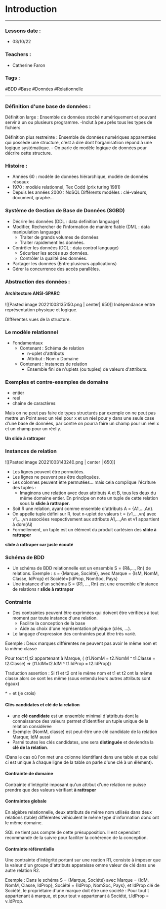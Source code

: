 # Introduction
---
### Lessons date :
- 03/10/22

### Teachers :
- Catherine Faron

### Tags :
#BDD #Base #Données #Relationnelle

---

### Définition d'une base de données :

Définition large : Ensemble de données stocké numériquement et pouvant servir à un ou plusieurs programme.
	-Inclut à peu près tous les types de fichiers

Définition plus restreinte : Ensemble de données numériques apparentées qui possède une structure, c'est à dire dont l'organisatiion répond à une logique systématique.
	- On parle de modèle logique de données pour décrire cette structure.

### Histoire :
- Années 60 : modèle de données hiérarchique, modèle de données réseaux
- 1970 : modèle relationnel, Tex Codd (prix turing 1981)
- Depuis les années 2000 : NoSQL
Différents modèles : clé-valeurs, document, graphe...

### Système de Gestion de Base de Données (SGBD)
- Décrire les données (DDL : data definition language)
- Modifier, Rechercher de l'information de manière fiable (DML : data manipulation language)
	- Traiter de grands volumes de données
	- Traiter rapidement les données.
- Contrôler les données (DCL : data control language)
	- Sécuriser les accès aux données.
	- Contrôler la qualité des données.
- Partager les données (Entre plusieurs applications)
- Gérer la concurrence des accès parallèles.

### Abstraction des données :
#### Architecture ANSI-SPARC
![[Pasted image 20221003135150.png | center| 650]]
Indépendance entre représentation physique et logique.

DIfférentes vues de la structure.

### Le modèle relationnel
- Fondamentaux
	- Contenant : Schéma de relation
		- n-uplet d'attributs
		- Attribut : Nom x Domaine
	- Contenant : Instances de relation
		- Ensemble fini de n'uplets (ou tuples) de valeurs d'attributs.

### Exemples et contre-exemples de domaine
- entier
- reel
- chaîne de caractères

Mais on ne peut pas faire de types structurés par exemple on ne peut pas mettre un Point avec un réel pour x et un réel pour y dans une seule case d'une base de données, par contre on pourra faire un champ pour un réel x et un champ pour un réel y.

**Un slide à rattraper**

### Instances de relation
![[Pasted image 20221003143240.png | center | 650]]
- Les lignes peuvent être permutées.
- Les lignes ne peuvent pas être dupliquées.
- Les colonnes peuvent être permutées... mais cela complique l'écriture des tuples :
	- Imaginons une relation avec deux attributs A et B, tous les deux du même domaine entier. En principe on note un tuple de cette relation sous la **slide à rattraper**.
- Soit R une relation, ayant comme ensemble d'attributs A = {A1,...,An}.
- On appelle tuple défini sur R, tout n-uplet de valeurs t = (v1,...,vn) avec v1,...,vn associées respectivement aux attributs A1,...,An et v1 appartient à dom(Ai)
- Formellement, un tuple est un élément du produit cartésien des **slide à rattraper**

**slide à rattraper car juste écouté**

### Schéma de BDD
- Un schéma de BDD relationnelle est un ensemble S = {R&,..., Rn} de relations.
Exemple : s = {Marque, Société}, avec Marque = {IsM, NomM, Classe, IdProp} et
Société={IdProp, NomSoc, Pays}
- Une instance d'un schéma S = {R1, ..., Rn} est une ensemble d'instance de relations r **slide à rattraper**

### Contrainte
- Des contraintes peuvent être exprimées qui doivent être vérifiées à tout moment par toute instance d'une relation.
	- Facilite la conception de la base
	- Aide au choix d'une représentation physique (clés, ...).
- Le langage d'expression des contraintes peut être très varié.

Exemple : Deux marques différentes ne peuvent pas avoir le même nom et la même classe

Pour tout t1,t2 appartenant à Marque,
( (t1.NomM = t2.NomM ^ t1.Classe = t2.Classe) => (t1.IdM=t2.IdM ^ t1.IdProp = t2.IdProp))

Traduction assertion : Si t1 et t2 ont le même nom et t1 et t2 ont la même classe alors ce sont les même (sous entendu leurs autres attributs sont égaux)

**^** = et (je crois)

#### Clés candidates et clé de la relation
- une **clé candidate** est un ensemble minimal d'attributs dont la connaissance des valeurs permet d'identifier un tuple unique de la relation considérée
- Exemple: (NomM, classe) est peut-être une clé candidate de la relation Marque; IdM aussi
- Parmi toutes les clés candidates, une sera **distinguée** et deviendra la **clé de la relation**.

(Dans le cas où l'on met une colonne identifiant dans une table et que celui ci est unique à chaque ligne de la table on parle d'une clé à un élément).

#### Contrainte de domaine
Contrainte d'intégrité imposant qu'un attrbut d'une relation ne puisse prendre que des valeurs vérifiant **à rattraper**

#### Contraintes globale
En algèbre relationnelle, deux attributs de même nom utilisés dans deux relations (table) différentes véhiculent le même type d'information donc ont le même domaine.

SQL ne tient pas compte de cette présupposition. Il est cependant recommandé de la suivre pour faciliter la cohérence de la conception.

#### Contrainte référentielle
Une contrainte d'intégrité portant sur une reation R1, consiste à imposer que la valeur d'un groupe d'attributs apparaisse omme valeur de clé dans une autre relation R2.

Exemple :
Dans le schéma S = {Marque, Société} avec Marque = {IdM, NomM, Classe, IdProp}, Société = {IdProp, NomSoc, Pays}, et IdProp clé de Société, le propriétaire d'une marque doit être une société :
Pour tout t appartenant à marque, et pour tout v appartenant à Société, t.IdProp = v.IdProp.